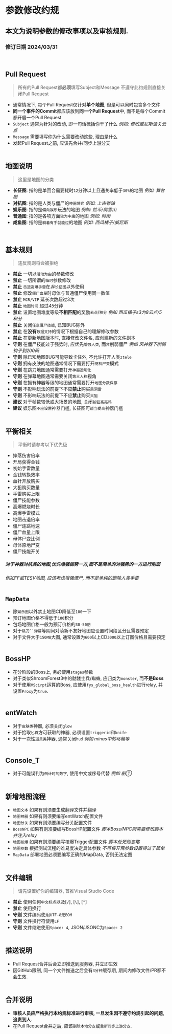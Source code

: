# 参数修改约规  
## 本文为说明参数的修改事项以及审核规则.  
### 修订日期 2024/03/31  
</br>

## Pull Request
> 所有的Pull Request都**必须**填写Subject和Message
> 不遵守此约规则直接关闭Pull Request
- 通常情况下, 每个Pull Request仅针对**单个地图**, 但是可以同时包含多个文件
- **同一个事件的Commit**都应该放到**同一个Pull Request**中, 而不是每个Commit都开启一个Pull Request
- `Subject` 通常为针对的改动, 即一句话概括你干了什么 *例如: 修改威尼斯通关云点*
- `Message` 需要填写你为什么需要改动这些, 理由是什么
- 发起Pull Request之前, 应该先合并/同步上游分支
</br></br>
  
## 地图说明
> 这里是地图的分类
- **长征图**: 指的是单回合需要耗时`12`分钟以上且通关率低于`30%`的地图 *例如: 舞台剧*
- **对抗图**: 指的是人类与僵尸的`神器博弈` *例如: 上古卷轴*
- **娱乐图**: 指的是`偏向娱乐`玩法的地图 *例如: 捡币/爬雪山*
- **普通图**: 指的是各项方面`较为中庸`的地图 *例如: 时雨*
- **咸鱼图**: 指的是`躺着有手就能过`的地图 *例如: 西瓜橘子/威尼斯*
</br>
  
## 基本规则
> 违反规则将会被拒绝
- **禁止** 一切以`活动为由`的参数修改
- **禁止** 一切所谓的`临时`参数修改
- **禁止** `击退高爆手雷`在*非*`长征图`以外使用
- **禁止** 修改`僵尸血量`时母体与普通僵尸使用同一数值
- **禁止** `MCR/VIP` 延长次数超过3次
- **禁止** `地图时间` 超过*45*分钟
- **禁止** 设置地图难度等级**不相匹配**的奖励`云点`/`积分` *例如 西瓜橘子s3为8云点/5积分*
- **禁止** 关闭`任意僵尸技能`, 已知BUG除外
- **禁止** 在**没有**`数据支持`的情况下根据自己的理解修改参数
- **禁止** 在更新地图版本时, 直接修改文件名, 应创建新的文件副本
- **守则** 在僵尸技能过于强势时, 应优先`增强人类`, 而`非`削弱僵尸 *例如 风神器下削弱钩子到200码*
- **守则** 除已知地图BUG可能导致卡住外, 不允许打开人类`ztele`
- **守则** 拥有皮肤的地图通常情况下需要打开`随机尸变`模式
- **守则** 在跳刀地图通常需要打开`神器透明化`
- **守则** 在弹幕地图通常需要关闭`第三人称`视角
- **守则** 在拥有神器等级的地图通常需要打开`地图分数保存`
- **守则** 不影响玩法的前提下不应**禁止**购买`黑洞雷`
- **守则** 不影响玩法的前提下不应**禁止**购买`大狙`
- **建议** 对于帧数较低或大场景的地图, 关闭`按钮高亮鸡`
- **建议** 娱乐图`不应设置`神器门槛, 长征图可`适当提高`神器门槛
</br></br>
  
## 平衡相关
> 平衡时请参考以下优先级
- 摔落伤害倍率
- 开局获得金钱
- 初始手雷数量
- 金钱转换效率
- 血针开放购买
- 大狙购买数量
- 手雷购买上限
- 僵尸技能参数
- 高爆燃烧时长
- 高爆手雷模式
- 地图击退倍率
- 僵尸连跳地速
- 僵尸血量上限
- 母体尸变比例
- 母体原地尸变
- 僵尸技能开关  
##### **对于神器对抗类的地图,优先增强弱势一方,而不是简单的对强势的一方进行削弱**  
*例如FF或TESV地图, 应该考虑增强僵尸, 而不是单纯的删除人类手雷*
</br></br>
  
## `MapData`
- 除`娱乐图`以外禁止地图CD降低至`100`一下
- 预订地图价格不得低于`100`积分
- 包场地图价格一般为预订价格的`30-50倍`
- 对于`跳刀``弹幕`等阴间对萌新不友好地图应设置时间段区分且需要预定
- 对于文件大于`150MB`大图, 通常设置为`600`以上CD`3000`以上订图价格且需要预定
</br></br>
  
## BossHP
- 在分阶段的Boss上, 务必使用`stages`参数
- 对于类似ShroomForest3中的骷髅士兵/蜘蛛, 应归类为`monster`, 而**不是Boss**
- 对于使用`VScirpt`运算的Boss, 应使用`fys_global_boss_health`进行relay, 并设置``Proxy``为``true``.
</br></br>
  
## entWatch
- 对于`皮肤类`神器, 必须关闭`glow`
- 对于拾取`匕首`方可获取的神器, 必须设置`triggerid`和``knife``
- 对于一次性`道具类`神器, 通常关闭`hud` *例如 minas中的马桶等*
</br></br>
  
## Console_T
- 对于可能误判为`倒计时的数字`, 使用中文或序号代替 *例如 船①*
</br></br>

## 新增地图流程
- `地图文本` 如果有则须要生成翻译文件并翻译
- `地图神器` 如果有则须要编写entWatch配置文件
- `地图分关` 如果有则须要编写分关配置文件
- `BossNPC` 如果有则须要编写BossHP配置文件 *脚本Boss/NPC则需要修改脚本并注入relay*
- `地图核爆` 如果有则须要编写核爆Trigger配置文件 *脚本处死则忽略*
- `地图参数` 根据测试流程的难易度决定具体参数 *不可将开荒参数设置得过于简单*
- `MapData` 部署地图必须要编写正确的MapData, 否则无法定图
</br></br>
  
## 文件编辑
> 请先设置好你的编辑器, 首推Visual Studio Code
- **禁止** 使用任何`中文标点`以及[`/`], [`\`], [`"`]
- **禁止** 使用换行
- **守则** 文件编码使用`UTF-8无BOM`
- **守则** 文件换行符使用`LF`
- **守则** 文件缩进使用`Space: 4`, JSON/JSONC为`Space: 2`
</br></br>
  
## 推送说明
- Pull Request合并后会立即推送到服务器, 并立即生效
- 因GitHub限制, 同一个文件推送之后会有`3分钟`缓存期, 期间内修改文件/PR都不会生效.
</br></br>
  
## 合并说明
- **审核人员应严格执行本约规标准进行审核, 一旦发生因不遵守约规引起的问题, 追责到人**.
- 在Pull Request合并之后, 应该`删除本地分支`或`重新同步上游分支`.
